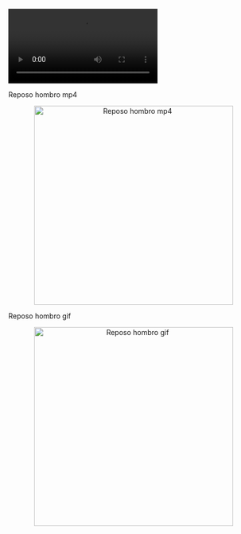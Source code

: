 ![Reposo 1](Otros/Reposo_hombro.mp4)

Reposo hombro mp4
<p align="center">
  <img src="./Otros/Reposo_hombro.mp4" alt="Reposo hombro mp4" width="400"/>
</p>

Reposo hombro gif
<p align="center">
  <img src="./Otros/Reposo_hombro.gif" alt="Reposo hombro gif" width="400"/>
</p>
